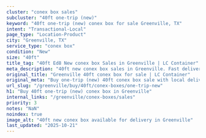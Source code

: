 ```yaml
---
cluster: "conex box sales"
subcluster: "40ft one-trip (new)"
keyword: "40ft one-trip (new) conex box for sale Greenville, TX"
intent: "Transactional-Local"
page_type: "Location-Product"
city: "Greenville, TX"
service_type: "conex box"
condition: "New"
size: "40ft"
title_tag: "40ft Ed8 New conex box Sales in Greenville | LC Container"
meta_description: "40ft new conex box sales in Greenville. Fast delivery, competitive pricing. Serving conex boxes area. Quote ID: IR0. Call (214) 524-4168 for your free quote today."
original_title: "Greenville 40ft conex box for sale | LC Container"
original_meta: "Buy one-trip (new) 40ft conex box sale with local delivery in Greenville, TX. LC Container — local Since 2003. Request a fast quote today."
url_slug: "/greenville/buy/40ft/conex-boxes/one-trip-new"
h1: "Buy 40ft one-trip (new) conex box in Greenville"
internal_links: "/greenville/conex-boxes/sales"
priority: 3
notes: "NaN"
noindex: true
image_alt: "40ft new conex box available for delivery in Greenville"
last_updated: "2025-10-21"
---
```


<!-- TODO: Add unique city/inventory copy, images, and internal links here. -->

